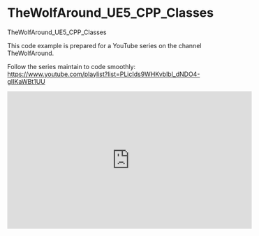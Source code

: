 # TheWolfAround_UE5_CPP_Classes
TheWolfAround_UE5_CPP_Classes

This code example is prepared for a YouTube series on the channel TheWolfAround.

Follow the series maintain to code smoothly: https://www.youtube.com/playlist?list=PLicIds9WHKvblbl_dNDO4-gIIKaWBt1UU

<iframe width="560" height="315" 
        src="https://youtu.be/o4NIj3mqBNY" 
        frameborder="0" 
        allow="accelerometer; autoplay; clipboard-write; encrypted-media; gyroscope; picture-in-picture" 
        allowfullscreen>
</iframe>
